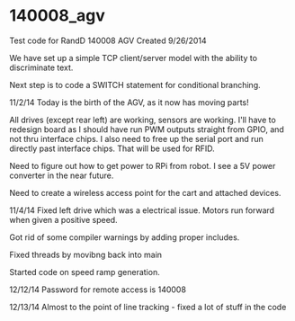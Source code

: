 140008_agv
==========

Test code for RandD 140008 AGV
Created 9/26/2014

We have set up a simple TCP client/server model with the ability to discriminate text.

Next step is to code a SWITCH statement for conditional branching.

11/2/14
Today is the birth of the AGV, as it now has moving parts!

All drives (except rear left) are working, sensors are working. I'll have
to redesign board as I should have run PWM outputs straight from GPIO,
and not thru interface chips.  I also need to free up the serial port 
and run directly past interface chips.  That will be used for RFID.

Need to figure out how to get power to RPi from robot. I see a 5V power 
converter in the near future.

Need to create a wireless access point for the cart and attached
devices.

11/4/14
Fixed left drive which was a electrical issue.  Motors run forward when
given a positive speed.

Got rid of some compiler warnings by adding proper includes.

Fixed threads by movibng back into main

Started code on speed ramp generation.

12/12/14
Password for remote access is 140008

12/13/14
Almost to the point of line tracking - fixed a lot of stuff in the code
